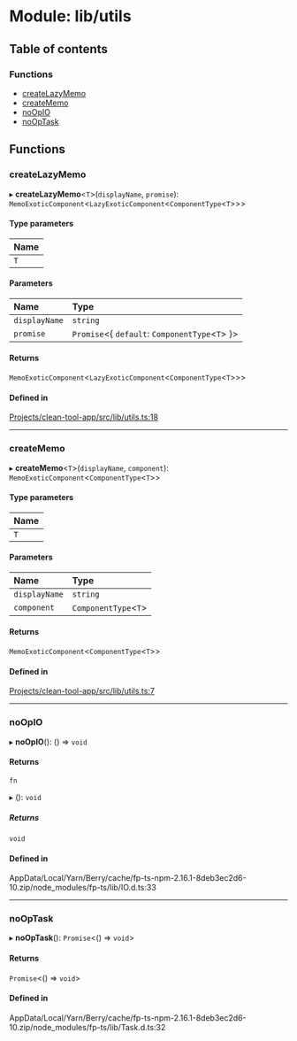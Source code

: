 # Module: lib/utils

## Table of contents

### Functions

- [createLazyMemo](../wiki/lib.utils#createlazymemo)
- [createMemo](../wiki/lib.utils#creatememo)
- [noOpIO](../wiki/lib.utils#noopio)
- [noOpTask](../wiki/lib.utils#nooptask)

## Functions

### createLazyMemo

▸ **createLazyMemo**<`T`\>(`displayName`, `promise`): `MemoExoticComponent`<`LazyExoticComponent`<`ComponentType`<`T`\>\>\>

#### Type parameters

| Name |
| :------ |
| `T` |

#### Parameters

| Name | Type |
| :------ | :------ |
| `displayName` | `string` |
| `promise` | `Promise`<{ `default`: `ComponentType`<`T`\>  }\> |

#### Returns

`MemoExoticComponent`<`LazyExoticComponent`<`ComponentType`<`T`\>\>\>

#### Defined in

[Projects/clean-tool-app/src/lib/utils.ts:18](https://github.com/yuckyh/clean-tool-app/)

___

### createMemo

▸ **createMemo**<`T`\>(`displayName`, `component`): `MemoExoticComponent`<`ComponentType`<`T`\>\>

#### Type parameters

| Name |
| :------ |
| `T` |

#### Parameters

| Name | Type |
| :------ | :------ |
| `displayName` | `string` |
| `component` | `ComponentType`<`T`\> |

#### Returns

`MemoExoticComponent`<`ComponentType`<`T`\>\>

#### Defined in

[Projects/clean-tool-app/src/lib/utils.ts:7](https://github.com/yuckyh/clean-tool-app/)

___

### noOpIO

▸ **noOpIO**(): () => `void`

#### Returns

`fn`

▸ (): `void`

##### Returns

`void`

#### Defined in

AppData/Local/Yarn/Berry/cache/fp-ts-npm-2.16.1-8deb3ec2d6-10.zip/node_modules/fp-ts/lib/IO.d.ts:33

___

### noOpTask

▸ **noOpTask**(): `Promise`<() => `void`\>

#### Returns

`Promise`<() => `void`\>

#### Defined in

AppData/Local/Yarn/Berry/cache/fp-ts-npm-2.16.1-8deb3ec2d6-10.zip/node_modules/fp-ts/lib/Task.d.ts:32
